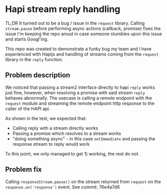 # Hapi stream reply handling

TL;DR It turned out to be a bug / issue in the `request` library. Calling `stream.pause` before performing async actions (callback, promise) fixes the issue
I'm keeping the repo aroud in case someone stumbles upon this issue and starts Googl'ing.


This repo was created to demonstrate a funky bug my team and I have experienced with Hapijs and handling of streams coming from the `request` library in the `reply` function.

## Problem description

We noticed that passing a stream2 interface directly to hapi `reply` works just fine, however, when resolving a promise with said stream `reply`  behaves abnormally.
The usecase is calling a remote endpoint with the `request` module and streaming the remote endpoint http response to the caller of the HAPI api.

As shown in the test, we expected that:
 
 - Calling reply with a stream directly works
 - Passing a promise which resolves to a stream works
 - "doing something async" - in this case `setImmediate` and passing the response stream to reply would work

To this point, we only managed to get 1) working, the rest do not.


## Problem fix

Calling `responseStream.pause()` on the stream returned from `request` on the `response.on('response')` event.
See commit: 76e4a7d6

